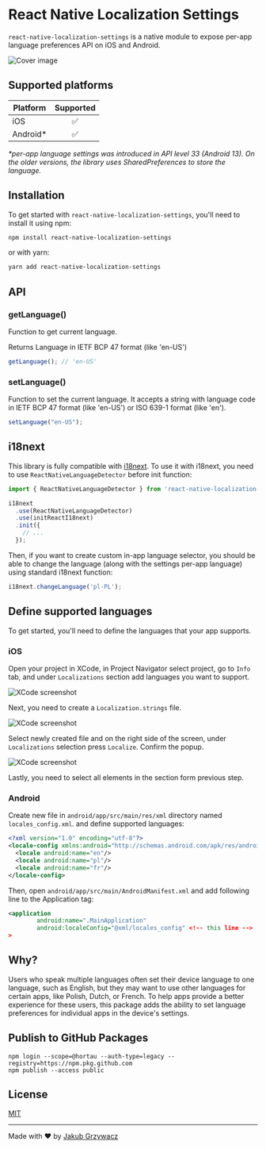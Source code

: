 # React Native Localization Settings

`react-native-localization-settings` is a native module to expose per-app language preferences API on iOS and Android.

![Cover image](docs/cover.png)

## Supported platforms

| Platform | Supported |
|----------|:---------:|
| iOS      |     ✅     |
| Android* |     ✅     |

_*per-app language settings was introduced in API level 33 (Android 13). On the older versions, the library uses
SharedPreferences to store the language._

## Installation

To get started with `react-native-localization-settings`, you'll need to install it using npm:

```sh
npm install react-native-localization-settings
```

or with yarn:

```sh
yarn add react-native-localization-settings
```

## API

### getLanguage()

Function to get current language.

Returns Language in IETF BCP 47 format (like 'en-US')

```ts
getLanguage(); // 'en-US'
```

### setLanguage()

Function to set the current language.
It accepts a string with language code in IETF BCP 47 format (like 'en-US') or ISO 639-1 format (like 'en').

```ts
setLanguage("en-US");
```

## i18next

This library is fully compatible with [i18next](https://www.i18next.com/).
To use it with i18next, you need to use `ReactNativeLanguageDetector` before init function:

```ts
import { ReactNativeLanguageDetector } from 'react-native-localization-settings';

i18next
  .use(ReactNativeLanguageDetector)
  .use(initReactI18next)
  .init({
    // ...
  });
```

Then, if you want to create custom in-app language selector, you should be able to change the language (along with the
settings per-app language) using standard i18next function:

```ts
i18next.changeLanguage('pl-PL');
```

## Define supported languages

To get started, you'll need to define the languages that your app supports.

### iOS

Open your project in XCode, in Project Navigator select project, go to `Info` tab, and
under `Localizations` section add languages you want to support.

![XCode screenshot](docs/configuration-xcode-1.png)

Next, you need to create a `Localization.strings` file.

![XCode screenshot](docs/configuration-xcode-2.png)

Select newly created file and on the right side of the screen, under `Localizations` selection press `Localize`. Confirm
the popup.

![XCode screenshot](docs/configuration-xcode-3.png)

Lastly, you need to select all elements in the section form previous step.

### Android

Create new file in `android/app/src/main/res/xml` directory named `locales_config.xml`. and define supported languages:

```xml
<?xml version="1.0" encoding="utf-8"?>
<locale-config xmlns:android="http://schemas.android.com/apk/res/android">
  <locale android:name="en"/>
  <locale android:name="pl"/>
  <locale android:name="fr"/>
</locale-config>
```

Then, open `android/app/src/main/AndroidManifest.xml` and add following line to the Application tag:

```xml
<application
        android:name=".MainApplication"
        android:localeConfig="@xml/locales_config" <!-- this line -->
>
```

## Why?

Users who speak multiple languages often set their device language to one language, such as English, but they may want
to use other languages for certain apps, like Polish, Dutch, or French. To help apps provide a better experience for
these users, this package adds the ability to set language preferences for individual apps in the device's settings.

## Publish to GitHub Packages
    npm login --scope=@hortau --auth-type=legacy --registry=https://npm.pkg.github.com
    npm publish --access public

## License

[MIT](LICENSE)

---

Made with ❤️ by [Jakub Grzywacz](https://jakubgrzywacz.pl)
